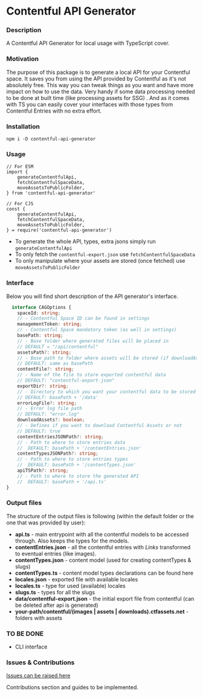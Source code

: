 # Contentful API Generator

### Description

A Contentful API Generator for local usage with TypeScript cover.

### Motivation

The purpose of this package is to generate a local API for your Contentful space. It saves you from using the API
provided by Contentful as it's not absolutely free. This way you can tweak things as you want and have more impact on
how to use the data. Very handy if some data processing needed to be done at built time (like processing assets for SSG)
. And as it comes with TS you can easily cover your interfaces with those types from Contentful Entries with no extra
effort.

### Installation

``
npm i -D contentful-api-generator
``

### Usage

```ecmascript 6
// For ESM
import {
    generateContentfulApi,
    fetchContentfulSpaceData,
    moveAssetsToPublicFolder,
} from 'contentful-api-generator'

// For CJS
const {
    generateContentfulApi,
    fetchContentfulSpaceData,
    moveAssetsToPublicFolder,
} = require('contentful-api-generator')
```

- To generate the whole API, types, extra jsons simply run `generateContentfulApi`
- To only fetch the `contentful-export.json` use `fetchContentfulSpaceData`
- To only manipulate where your assets are stored (once fetched) use `moveAssetsToPublicFolder`

### Interface

Below you will find short description of the API generator's interface.

```typescript
  interface CAGOptions {
    spaceId: string;
    // - Contentful Space ID can be found in settings
    managementToken: string;
    // - Contentful Space mandatory token (as well in settings)
    basePath: string;
    // - Base folder where generated files will be placed in
    // DEFAULT = "/api/contentful"
    assetsPath?: string;
    // - Base path to folder where assets will be stored (if downloadAssets === true)
    // DEFAULT: same as basePath
    contentFile?: string;
    // - Name of the file to store exported contentful data
    // DEFAULT: "contentful-export.json"
    exportDir?: string;
    // - Directory to which you want your contentful data to be stored
    // DEFAULT: basePath + '/data'
    errorLogFile?: string;
    // - Error log file path
    // DEFAULT: "error.log"
    downloadAssets?: boolean;
    // - Defines if you want to download Contentful Assets or not
    // DEFAULT: true
    contentEntriesJSONPath?: string;
    // - Path to where to store entries data
    //  DEFAULT: basePath + '/contentEntries.json'
    contentTypesJSONPath?: string;
    // - Path to where to store entries types
    //  DEFAULT: basePath + '/contentTypes.json'
    apiTSPath?: string;
    // - Path to where to store the generated API
    //  DEFAULT: basePath + '/api.ts'
}
```

### Output files

The structure of the output files is following (within the default folder or the one that was provided by user):

- **api.ts** - main entrypoint with all the contentful models to be accessed through. Also keeps the types for the
  models.
- **contentEntries.json** - all the contentful entries with *Links* transformed to eventual entries (like images).
- **contentTypes.json** - content model (used for creating contentTypes & slugs)
- **contentTypes.ts** - content model types declarations can be found here
- **locales.json** - exported file with available locales
- **locales.ts** - type for used (available) locales
- **slugs.ts** - types for all the slugs
- **data/contentful-export.json** - the initial export file from contentful (can be deleted after api is generated)
- **your-path/contentful/(images | assets | downloads).ctfassets.net** - folders with assets

### TO BE DONE

- CLI interface

### Issues & Contributions

[Issues can be raised here](https://github.com/RShalman/contentful-api-generator/issues)

Contributions section and guides to be implemented.